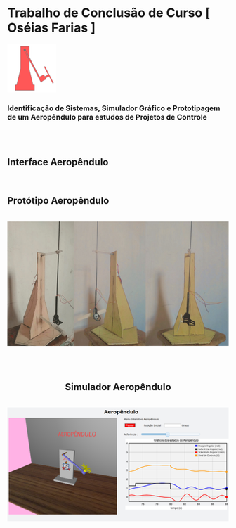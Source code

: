 # Trabalho de Conclusão de Curso [ Oséias Farias ]

<img title="" src="utils/favicon_aeropendulo_png.png" alt="" data-align="center" width="111">

### Identificação de Sistemas, Simulador Gráfico e Prototipagem de um Aeropêndulo para estudos de Projetos de Controle

<br><br>

## Interface Aeropêndulo

<img src="file:///home/bits/workspace/ElectricalEngineering/Projeto_Tcc_Oseias_Oficial/utils/demo_interface_dark.png" title="" alt="" data-align="center">

<img src="file:///home/bits/workspace/ElectricalEngineering/Projeto_Tcc_Oseias_Oficial/utils/demo_interface_light.png" title="" alt="" data-align="center">



## Protótipo Aeropêndulo

<br>

<center>
  <img src="utils/img_aeropendulo.png"> 
<center/>

<br><br>

## Simulador Aeropêndulo

<br>

<center>
  <img src="https://github.com/Oseiasdfarias/LabVirtual/blob/dev/simulacao_modelagem_aeropendulo/utils/simulacao.png?raw=true"> 
<center/>
